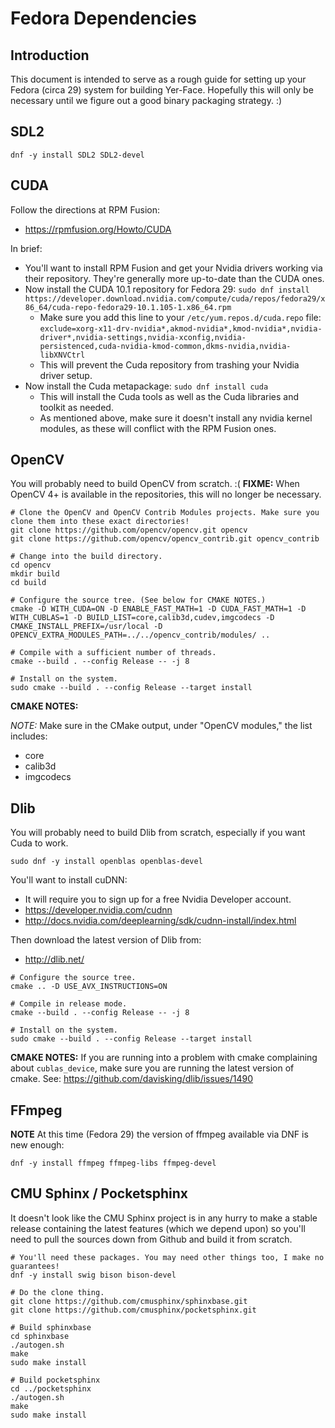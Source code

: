 Fedora Dependencies
===================


Introduction
------------

This document is intended to serve as a rough guide for setting up your Fedora (circa 29) system for building Yer-Face. Hopefully this will only be necessary until we figure out a good binary packaging strategy. :)


SDL2
----

```
dnf -y install SDL2 SDL2-devel
```


CUDA
----

Follow the directions at RPM Fusion:
- https://rpmfusion.org/Howto/CUDA

In brief:

- You'll want to install RPM Fusion and get your Nvidia drivers working via their repository. They're generally more up-to-date than the CUDA ones.
- Now install the CUDA 10.1 repository for Fedora 29: `sudo dnf install https://developer.download.nvidia.com/compute/cuda/repos/fedora29/x86_64/cuda-repo-fedora29-10.1.105-1.x86_64.rpm`
    - Make sure you add this line to your `/etc/yum.repos.d/cuda.repo` file: `exclude=xorg-x11-drv-nvidia*,akmod-nvidia*,kmod-nvidia*,nvidia-driver*,nvidia-settings,nvidia-xconfig,nvidia-persistenced,cuda-nvidia-kmod-common,dkms-nvidia,nvidia-libXNVCtrl`
    - This will prevent the Cuda repository from trashing your Nvidia driver setup.
- Now install the Cuda metapackage: `sudo dnf install cuda`
  - This will install the Cuda tools as well as the Cuda libraries and toolkit as needed.
  - As mentioned above, make sure it doesn't install any nvidia kernel modules, as these will conflict with the RPM Fusion ones.


OpenCV
------

You will probably need to build OpenCV from scratch. :( **FIXME:** When OpenCV 4+ is available in the repositories, this will no longer be necessary.

```
# Clone the OpenCV and OpenCV Contrib Modules projects. Make sure you clone them into these exact directories!
git clone https://github.com/opencv/opencv.git opencv
git clone https://github.com/opencv/opencv_contrib.git opencv_contrib

# Change into the build directory.
cd opencv
mkdir build
cd build

# Configure the source tree. (See below for CMAKE NOTES.)
cmake -D WITH_CUDA=ON -D ENABLE_FAST_MATH=1 -D CUDA_FAST_MATH=1 -D WITH_CUBLAS=1 -D BUILD_LIST=core,calib3d,cudev,imgcodecs -D CMAKE_INSTALL_PREFIX=/usr/local -D OPENCV_EXTRA_MODULES_PATH=../../opencv_contrib/modules/ ..

# Compile with a sufficient number of threads.
cmake --build . --config Release -- -j 8

# Install on the system.
sudo cmake --build . --config Release --target install
```

**CMAKE NOTES:**

_NOTE:_ Make sure in the CMake output, under "OpenCV modules," the list includes:
- core
- calib3d
- imgcodecs


Dlib
----

You will probably need to build Dlib from scratch, especially if you want Cuda to work.

```
sudo dnf -y install openblas openblas-devel
```

You'll want to install cuDNN:
- It will require you to sign up for a free Nvidia Developer account.
- https://developer.nvidia.com/cudnn
- http://docs.nvidia.com/deeplearning/sdk/cudnn-install/index.html

Then download the latest version of Dlib from:
- http://dlib.net/

```
# Configure the source tree.
cmake .. -D USE_AVX_INSTRUCTIONS=ON

# Compile in release mode.
cmake --build . --config Release -- -j 8

# Install on the system.
sudo cmake --build . --config Release --target install
```

**CMAKE NOTES:** If you are running into a problem with cmake complaining about `cublas_device`, make sure you are running the latest version of cmake. See: https://github.com/davisking/dlib/issues/1490


FFmpeg
------

**NOTE** At this time (Fedora 29) the version of ffmpeg available via DNF is new enough:

```
dnf -y install ffmpeg ffmpeg-libs ffmpeg-devel
```

CMU Sphinx / Pocketsphinx
-------------------------

It doesn't look like the CMU Sphinx project is in any hurry to make a stable release containing the latest features (which we depend upon) so you'll need to pull the sources down from Github and build it from scratch.

```
# You'll need these packages. You may need other things too, I make no guarantees!
dnf -y install swig bison bison-devel

# Do the clone thing.
git clone https://github.com/cmusphinx/sphinxbase.git
git clone https://github.com/cmusphinx/pocketsphinx.git

# Build sphinxbase
cd sphinxbase
./autogen.sh
make
sudo make install

# Build pocketsphinx
cd ../pocketsphinx
./autogen.sh
make
sudo make install
```

